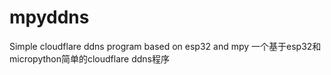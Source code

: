 # mpyddns
Simple cloudflare ddns program based on esp32 and mpy 一个基于esp32和micropython简单的cloudflare ddns程序
